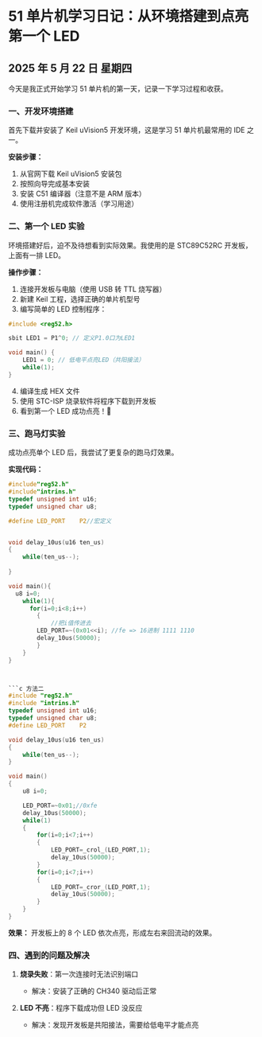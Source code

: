 # 51 单片机学习日记：从环境搭建到点亮第一个 LED

## 2025 年 5 月 22 日 星期四

今天是我正式开始学习 51 单片机的第一天，记录一下学习过程和收获。

### 一、开发环境搭建

首先下载并安装了 Keil uVision5 开发环境，这是学习 51 单片机最常用的 IDE 之一。

**安装步骤：**

1. 从官网下载 Keil uVision5 安装包
2. 按照向导完成基本安装
3. 安装 C51 编译器（注意不是 ARM 版本）
4. 使用注册机完成软件激活（学习用途）

### 二、第一个 LED 实验

环境搭建好后，迫不及待想看到实际效果。我使用的是 STC89C52RC 开发板，上面有一排 LED。

**操作步骤：**

1. 连接开发板与电脑（使用 USB 转 TTL 烧写器）
2. 新建 Keil 工程，选择正确的单片机型号
3. 编写简单的 LED 控制程序：

```c
#include <reg52.h>

sbit LED1 = P1^0; // 定义P1.0口为LED1

void main() {
    LED1 = 0; // 低电平点亮LED（共阳接法）
    while(1);
}
```

4. 编译生成 HEX 文件
5. 使用 STC-ISP 烧录软件将程序下载到开发板
6. 看到第一个 LED 成功点亮！🎉

### 三、跑马灯实验

成功点亮单个 LED 后，我尝试了更复杂的跑马灯效果。

**实现代码：**

```c
#include"reg52.h"
#include"intrins.h"
typedef unsigned int u16;
typedef unsigned char u8;

#define LED_PORT	P2//宏定义


void delay_10us(u16 ten_us)
{
	while(ten_us--);
	
}

void main(){
  u8 i=0;
	while(1){ 
	  for(i=0;i<8;i++)
		{
			//把i值传进去
		LED_PORT=~(0x01<<i); //fe => 16进制 1111 1110
		delay_10us(50000);
		}
	}
}



```c 方法二
#include "reg52.h"
#include "intrins.h"
typedef unsigned int u16;
typedef unsigned char u8;
#define LED_PORT	P2

void delay_10us(u16 ten_us)
{
	while(ten_us--);
}

void main()
{
   	u8 i=0;

	LED_PORT=~0x01;//0xfe
	delay_10us(50000);
	while(1)
	{
		for(i=0;i<7;i++)
		{
			LED_PORT=_crol_(LED_PORT,1);
			delay_10us(50000);
		}
		for(i=0;i<7;i++)
		{
			LED_PORT=_cror_(LED_PORT,1);
			delay_10us(50000);
		}
	}
}
```

**效果：** 开发板上的 8 个 LED 依次点亮，形成左右来回流动的效果。

### 四、遇到的问题及解决

1. **烧录失败**：第一次连接时无法识别端口

   - 解决：安装了正确的 CH340 驱动后正常

2. **LED 不亮**：程序下载成功但 LED 没反应
   - 解决：发现开发板是共阳接法，需要给低电平才能点亮
